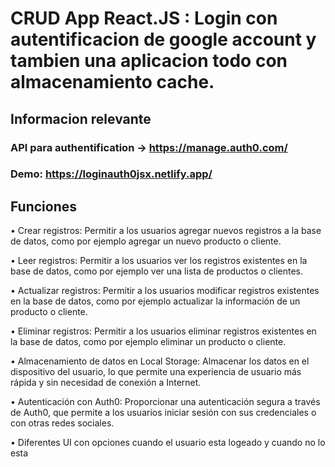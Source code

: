 
# CRUD App React.JS : Login con autentificacion de google account y tambien una aplicacion todo con almacenamiento cache.

## Informacion relevante

### API para authentification → https://manage.auth0.com/

### Demo: https://loginauth0jsx.netlify.app/

## Funciones

• Crear registros: Permitir a los usuarios agregar nuevos registros a la base de datos, como por ejemplo agregar un nuevo producto o cliente.

• Leer registros: Permitir a los usuarios ver los registros existentes en la base de datos, como por ejemplo ver una lista de productos o clientes.

• Actualizar registros: Permitir a los usuarios modificar registros existentes en la base de datos, como por ejemplo actualizar la información de un producto o cliente.

• Eliminar registros: Permitir a los usuarios eliminar registros existentes en la base de datos, como por ejemplo eliminar un producto o cliente.

• Almacenamiento de datos en Local Storage: Almacenar los datos en el dispositivo del usuario, lo que permite una experiencia de usuario más rápida y sin necesidad de conexión a Internet.

• Autenticación con Auth0: Proporcionar una autenticación segura a través de Auth0, que permite a los usuarios iniciar sesión con sus credenciales o con otras redes sociales.

• Diferentes UI con opciones cuando el usuario esta logeado y cuando no lo esta
